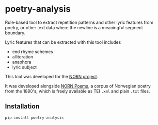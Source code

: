 # poetry-analysis

Rule-based tool to extract repetition patterns and other lyric features from poetry, or other text data where the newline is a meaningful segment boundary.

Lyric features that can be extracted with this tool includes

- end rhyme schemes
- alliteration
- anaphora
- lyric subject

This tool was developed for the [NORN project](https://www.hf.uio.no/iln/english/research/projects/norn-norwegian-romantic-nationalisms/index.html).

It was developed alongside [NORN Poems](https://github.com/norn-uio/norn-poems), a corpus of Norwegian poetry from the 1890's, which is freely available as TEI `.xml` and plain `.txt` files.

## Installation

```shell
pip install poetry-analysis
```
